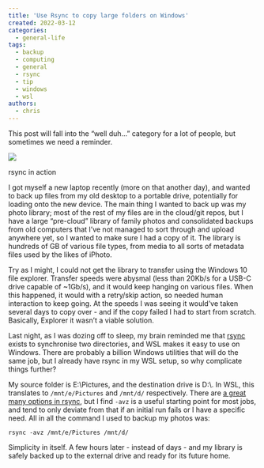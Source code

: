 ```yaml
---
title: 'Use Rsync to copy large folders on Windows'
created: 2022-03-12
categories:
  - general-life
tags:
  - backup
  - computing
  - general
  - rsync
  - tip
  - windows
  - wsl
authors:
  - chris
---
```


This post will fall into the “well duh…” category for a lot of people, but sometimes we need a reminder.

![](assets/images/image.png)

rsync in action

I got myself a new laptop recently (more on that another day), and wanted to back up files from my old desktop to a portable drive, potentially for loading onto the new device. The main thing I wanted to back up was my photo library; most of the rest of my files are in the cloud/git repos, but I have a large “pre-cloud” library of family photos and consolidated backups from old computers that I’ve not managed to sort through and upload anywhere yet, so I wanted to make sure I had a copy of it. The library is hundreds of GB of various file types, from media to all sorts of metadata files used by the likes of iPhoto.

Try as I might, I could not get the library to transfer using the Windows 10 file explorer. Transfer speeds were abysmal (less than 20Kb/s for a USB-C drive capable of ~1Gb/s), and it would keep hanging on various files. When this happened, it would with a retry/skip action, so needed human interaction to keep going. At the speeds I was seeing it would’ve taken several days to copy over - and if the copy failed I had to start from scratch. Basically, Explorer it wasn’t a viable solution.

Last night, as I was dozing off to sleep, my brain reminded me that [rsync](https://rsync.samba.org/) exists to synchronise two directories, and WSL makes it easy to use on Windows. There are probably a billion Windows utilities that will do the same job, but I already have rsync in my WSL setup, so why complicate things further?

My source folder is E:\\Pictures, and the destination drive is D:\\. In WSL, this translates to `/mnt/e/Pictures` and `/mnt/d/` respectively. There are [a great many options in rsync](https://linux.die.net/man/1/rsync), but I find `-avz` is a useful starting point for most jobs, and tend to only deviate from that if an initial run fails or I have a specific need. All in all the command I used to backup my photos was:

`rsync -avz /mnt/e/Pictures /mnt/d/`

Simplicity in itself. A few hours later - instead of days - and my library is safely backed up to the external drive and ready for its future home.

